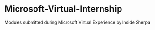 # Microsoft-Virtual-Internship
Modules submitted during Microsoft Virtual Experience by Inside Sherpa
